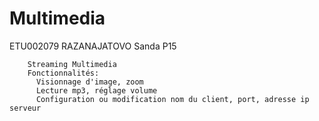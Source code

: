 # Multimedia
  ETU002079 RAZANAJATOVO Sanda P15
        
        Streaming Multimedia
        Fonctionnalités:
          Visionnage d'image, zoom
          Lecture mp3, réglage volume
          Configuration ou modification nom du client, port, adresse ip serveur
